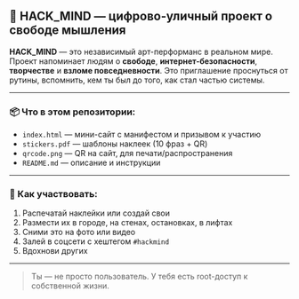 ## 🧠 HACK\_MIND — цифрово-уличный проект о свободе мышления

**HACK\_MIND** — это независимый арт-перформанс в реальном мире.
Проект напоминает людям о **свободе**, **интернет-безопасности**, **творчестве** и **взломе повседневности**.
Это приглашение проснуться от рутины, вспомнить, кем ты был до того, как стал частью системы.

---

### 📦 Что в этом репозитории:

* `index.html` — мини-сайт с манифестом и призывом к участию
* `stickers.pdf` — шаблоны наклеек (10 фраз + QR)
* `qrcode.png` — QR на сайт, для печати/распространения
* `README.md` — описание и инструкции

---

### 📢 Как участвовать:

1. Распечатай наклейки или создай свои
2. Размести их в городе, на стенах, остановках, в лифтах
3. Сними это на фото или видео
4. Залей в соцсети с хештегом `#hackmind`
5. Вдохнови других

---

> Ты — не просто пользователь.
> У тебя есть root-доступ к собственной жизни.
